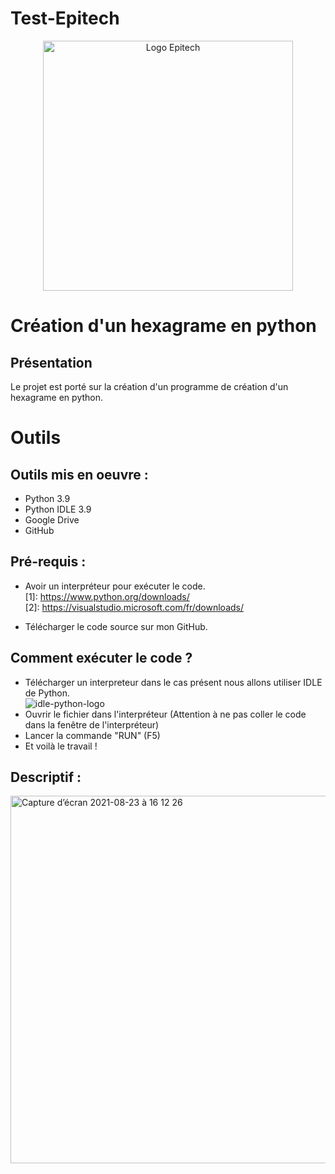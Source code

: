# Test-Epitech

<p align="center">
  <img src="https://user-images.githubusercontent.com/71084572/130462812-6a5aaed5-ca2a-4e8a-a0ea-475ee0ddd0f1.gif" width="400px" alt="Logo Epitech" /></p>

# Création d'un hexagrame en python

## Présentation
Le projet est porté sur la création d'un programme de création d'un hexagrame en python.

# Outils 

## Outils mis en oeuvre :
- Python 3.9
- Python IDLE 3.9 
- Google Drive
- GitHub

## Pré-requis :
- Avoir un interpréteur pour exécuter le code.</br>
    [1]: https://www.python.org/downloads/ </br>
    [2]: https://visualstudio.microsoft.com/fr/downloads/
    
- Télécharger le code source sur mon GitHub.

## Comment exécuter le code ? 
- Télécharger un interpreteur dans le cas présent nous allons utiliser IDLE de Python.</br>
![idle-python-logo](https://user-images.githubusercontent.com/71084572/114155604-f5b23700-9921-11eb-8818-2b7a0d9a5b54.png)</br>
- Ouvrir le fichier dans l'interpréteur (Attention à ne pas coller le code dans la fenêtre de l'interpréteur)
- Lancer la commande "RUN" (F5)
- Et voilà le travail !

## Descriptif :
<img width="588" alt="Capture d’écran 2021-08-23 à 16 12 26" src="https://user-images.githubusercontent.com/71084572/130462314-da00bab8-a471-4a4d-a364-40f0ef431a91.png">

